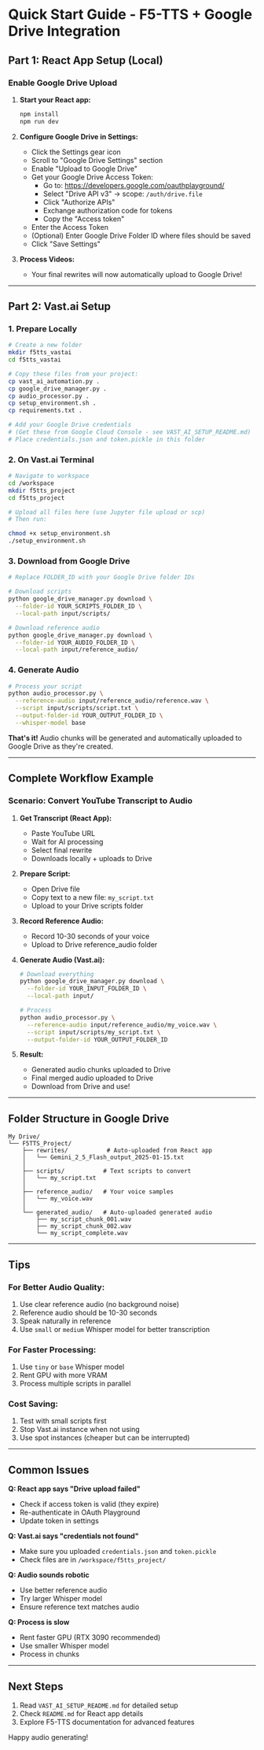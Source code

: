 # Quick Start Guide - F5-TTS + Google Drive Integration

## Part 1: React App Setup (Local)

### Enable Google Drive Upload

1. **Start your React app:**
   ```bash
   npm install
   npm run dev
   ```

2. **Configure Google Drive in Settings:**
   - Click the Settings gear icon
   - Scroll to "Google Drive Settings" section
   - Enable "Upload to Google Drive"
   - Get your Google Drive Access Token:
     - Go to: https://developers.google.com/oauthplayground/
     - Select "Drive API v3" → scope: `/auth/drive.file`
     - Click "Authorize APIs"
     - Exchange authorization code for tokens
     - Copy the "Access token"
   - Enter the Access Token
   - (Optional) Enter Google Drive Folder ID where files should be saved
   - Click "Save Settings"

3. **Process Videos:**
   - Your final rewrites will now automatically upload to Google Drive!

---

## Part 2: Vast.ai Setup

### 1. Prepare Locally

```bash
# Create a new folder
mkdir f5tts_vastai
cd f5tts_vastai

# Copy these files from your project:
cp vast_ai_automation.py .
cp google_drive_manager.py .
cp audio_processor.py .
cp setup_environment.sh .
cp requirements.txt .

# Add your Google Drive credentials
# (Get these from Google Cloud Console - see VAST_AI_SETUP_README.md)
# Place credentials.json and token.pickle in this folder
```

### 2. On Vast.ai Terminal

```bash
# Navigate to workspace
cd /workspace
mkdir f5tts_project
cd f5tts_project

# Upload all files here (use Jupyter file upload or scp)
# Then run:

chmod +x setup_environment.sh
./setup_environment.sh
```

### 3. Download from Google Drive

```bash
# Replace FOLDER_ID with your Google Drive folder IDs

# Download scripts
python google_drive_manager.py download \
  --folder-id YOUR_SCRIPTS_FOLDER_ID \
  --local-path input/scripts/

# Download reference audio
python google_drive_manager.py download \
  --folder-id YOUR_AUDIO_FOLDER_ID \
  --local-path input/reference_audio/
```

### 4. Generate Audio

```bash
# Process your script
python audio_processor.py \
  --reference-audio input/reference_audio/reference.wav \
  --script input/scripts/script.txt \
  --output-folder-id YOUR_OUTPUT_FOLDER_ID \
  --whisper-model base
```

**That's it!** Audio chunks will be generated and automatically uploaded to Google Drive as they're created.

---

## Complete Workflow Example

### Scenario: Convert YouTube Transcript to Audio

1. **Get Transcript (React App):**
   - Paste YouTube URL
   - Wait for AI processing
   - Select final rewrite
   - Downloads locally + uploads to Drive

2. **Prepare Script:**
   - Open Drive file
   - Copy text to a new file: `my_script.txt`
   - Upload to your Drive scripts folder

3. **Record Reference Audio:**
   - Record 10-30 seconds of your voice
   - Upload to Drive reference_audio folder

4. **Generate Audio (Vast.ai):**
   ```bash
   # Download everything
   python google_drive_manager.py download \
     --folder-id YOUR_INPUT_FOLDER_ID \
     --local-path input/

   # Process
   python audio_processor.py \
     --reference-audio input/reference_audio/my_voice.wav \
     --script input/scripts/my_script.txt \
     --output-folder-id YOUR_OUTPUT_FOLDER_ID
   ```

5. **Result:**
   - Generated audio chunks uploaded to Drive
   - Final merged audio uploaded to Drive
   - Download from Drive and use!

---

## Folder Structure in Google Drive

```
My Drive/
└── F5TTS_Project/
    ├── rewrites/           # Auto-uploaded from React app
    │   └── Gemini_2_5_Flash_output_2025-01-15.txt
    │
    ├── scripts/           # Text scripts to convert
    │   └── my_script.txt
    │
    ├── reference_audio/   # Your voice samples
    │   └── my_voice.wav
    │
    └── generated_audio/   # Auto-uploaded generated audio
        ├── my_script_chunk_001.wav
        ├── my_script_chunk_002.wav
        └── my_script_complete.wav
```

---

## Tips

### For Better Audio Quality:
1. Use clear reference audio (no background noise)
2. Reference audio should be 10-30 seconds
3. Speak naturally in reference
4. Use `small` or `medium` Whisper model for better transcription

### For Faster Processing:
1. Use `tiny` or `base` Whisper model
2. Rent GPU with more VRAM
3. Process multiple scripts in parallel

### Cost Saving:
1. Test with small scripts first
2. Stop Vast.ai instance when not using
3. Use spot instances (cheaper but can be interrupted)

---

## Common Issues

**Q: React app says "Drive upload failed"**
- Check if access token is valid (they expire)
- Re-authenticate in OAuth Playground
- Update token in settings

**Q: Vast.ai says "credentials not found"**
- Make sure you uploaded `credentials.json` and `token.pickle`
- Check files are in `/workspace/f5tts_project/`

**Q: Audio sounds robotic**
- Use better reference audio
- Try larger Whisper model
- Ensure reference text matches audio

**Q: Process is slow**
- Rent faster GPU (RTX 3090 recommended)
- Use smaller Whisper model
- Process in chunks

---

## Next Steps

1. Read `VAST_AI_SETUP_README.md` for detailed setup
2. Check `README.md` for React app details
3. Explore F5-TTS documentation for advanced features

Happy audio generating!
